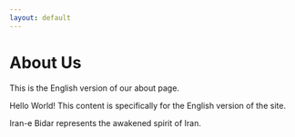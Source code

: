 ```yaml
---
layout: default
---
```


# About Us

This is the English version of our about page.

Hello World! This content is specifically for the English version of the site.

Iran-e Bidar represents the awakened spirit of Iran.